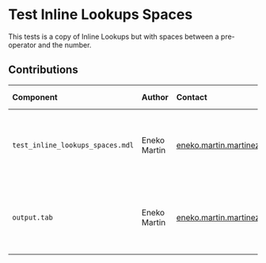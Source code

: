 Test Inline Lookups Spaces
==========================

This tests is a copy of Inline Lookups but with spaces between a pre-operator and the number.



Contributions
-------------

| Component                      | Author          | Contact                    | Date    | Software Version        |
|:------------------------------ |:--------------- |:-------------------------- |:------- |:----------------------- |
| `test_inline_lookups_spaces.mdl`   | Eneko Martin    | eneko.martin.martinez@gmail.com | 03/26/22 | Vensim DSS for Windows 7.3.4 double precision (x32)  |
| `output.tab `   | Eneko Martin    | eneko.martin.martinez@gmail.com | 03/26/22 | Vensim DSS for Windows 7.3.4 double precision (x32)  |

